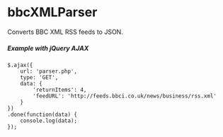 # bbcXMLParser
Converts BBC XML RSS feeds to JSON.

##### Example with jQuery AJAX

	$.ajax({
		url: 'parser.php',
		type: 'GET',
		data: {
			'returnItems': 4,
			'feedURL': 'http://feeds.bbci.co.uk/news/business/rss.xml'
		}
	})
	.done(function(data) {
		console.log(data);
	});
